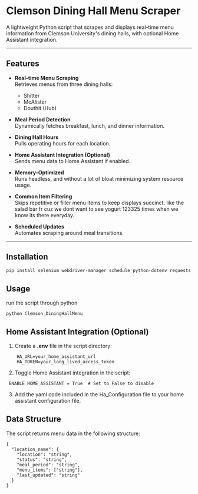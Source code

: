 # Clemson Dining Hall Menu Scraper

A lightweight Python script that scrapes and displays real-time menu information from Clemson University's dining halls, with optional Home Assistant integration.

---

## Features

- **Real-time Menu Scraping**  
  Retrieves menus from three dining halls:  
  - Shitter  
  - McAlister  
  - Douthit (Hub)

- **Meal Period Detection**  
  Dynamically fetches breakfast, lunch, and dinner information.

- **Dining Hall Hours**  
  Pulls operating hours for each location.

- **Home Assistant Integration (Optional)**  
  Sends menu data to Home Assistant if enabled.

- **Memory-Optimized**  
  Runs headless, and without a lot of bloat minimizing system resource usage.

- **Common Item Filtering**  
  Skips repetitive or filler menu items to keep displays succinct. like the salad bar fr cuz we dont want to see yogurt 123325 times when we know its there everyday.

- **Scheduled Updates**  
  Automates scraping around meal transitions.

---

## Installation

```bash
pip install selenium webdriver-manager schedule python-dotenv requests
```

## Usage
run the script through python
```
python Clemson_DiningHallMenu
```
## Home Assistant Integration (Optional)
  1. Create a **.env** file in the script directory:
```
    HA_URL=your_home_assistant_url
    HA_TOKEN=your_long_lived_access_token
```
  2. Toggle Home Assistant integration in the script:
   ```
    ENABLE_HOME_ASSISTANT = True  # Set to False to disable
   ```
  3. Add the yaml code included in the Ha_Configuration file to your home assistant configuration file.





## Data Structure
The script returns menu data in the following structure:
```
{
  "location_name": {
    "location": "string",
    "status": "string",
    "meal_period": "string",
    "menu_items": ["string"],
    "last_updated": "string"
  }
}
```
